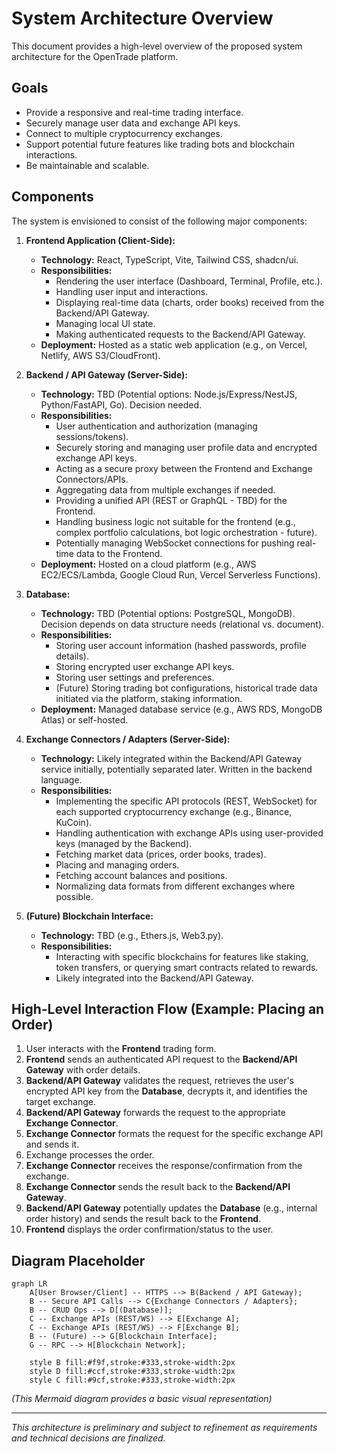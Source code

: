 # System Architecture Overview

This document provides a high-level overview of the proposed system architecture for the OpenTrade platform.

## Goals

- Provide a responsive and real-time trading interface.
- Securely manage user data and exchange API keys.
- Connect to multiple cryptocurrency exchanges.
- Support potential future features like trading bots and blockchain interactions.
- Be maintainable and scalable.

## Components

The system is envisioned to consist of the following major components:

1.  **Frontend Application (Client-Side):**

    - **Technology:** React, TypeScript, Vite, Tailwind CSS, shadcn/ui.
    - **Responsibilities:**
      - Rendering the user interface (Dashboard, Terminal, Profile, etc.).
      - Handling user input and interactions.
      - Displaying real-time data (charts, order books) received from the Backend/API Gateway.
      - Managing local UI state.
      - Making authenticated requests to the Backend/API Gateway.
    - **Deployment:** Hosted as a static web application (e.g., on Vercel, Netlify, AWS S3/CloudFront).

2.  **Backend / API Gateway (Server-Side):**

    - **Technology:** TBD (Potential options: Node.js/Express/NestJS, Python/FastAPI, Go). Decision needed.
    - **Responsibilities:**
      - User authentication and authorization (managing sessions/tokens).
      - Securely storing and managing user profile data and encrypted exchange API keys.
      - Acting as a secure proxy between the Frontend and Exchange Connectors/APIs.
      - Aggregating data from multiple exchanges if needed.
      - Providing a unified API (REST or GraphQL - TBD) for the Frontend.
      - Handling business logic not suitable for the frontend (e.g., complex portfolio calculations, bot logic orchestration - future).
      - Potentially managing WebSocket connections for pushing real-time data to the Frontend.
    - **Deployment:** Hosted on a cloud platform (e.g., AWS EC2/ECS/Lambda, Google Cloud Run, Vercel Serverless Functions).

3.  **Database:**

    - **Technology:** TBD (Potential options: PostgreSQL, MongoDB). Decision depends on data structure needs (relational vs. document).
    - **Responsibilities:**
      - Storing user account information (hashed passwords, profile details).
      - Storing encrypted user exchange API keys.
      - Storing user settings and preferences.
      - (Future) Storing trading bot configurations, historical trade data initiated via the platform, staking information.
    - **Deployment:** Managed database service (e.g., AWS RDS, MongoDB Atlas) or self-hosted.

4.  **Exchange Connectors / Adapters (Server-Side):**

    - **Technology:** Likely integrated within the Backend/API Gateway service initially, potentially separated later. Written in the backend language.
    - **Responsibilities:**
      - Implementing the specific API protocols (REST, WebSocket) for each supported cryptocurrency exchange (e.g., Binance, KuCoin).
      - Handling authentication with exchange APIs using user-provided keys (managed by the Backend).
      - Fetching market data (prices, order books, trades).
      - Placing and managing orders.
      - Fetching account balances and positions.
      - Normalizing data formats from different exchanges where possible.

5.  **(Future) Blockchain Interface:**
    - **Technology:** TBD (e.g., Ethers.js, Web3.py).
    - **Responsibilities:**
      - Interacting with specific blockchains for features like staking, token transfers, or querying smart contracts related to rewards.
      - Likely integrated into the Backend/API Gateway.

## High-Level Interaction Flow (Example: Placing an Order)

1.  User interacts with the **Frontend** trading form.
2.  **Frontend** sends an authenticated API request to the **Backend/API Gateway** with order details.
3.  **Backend/API Gateway** validates the request, retrieves the user's encrypted API key from the **Database**, decrypts it, and identifies the target exchange.
4.  **Backend/API Gateway** forwards the request to the appropriate **Exchange Connector**.
5.  **Exchange Connector** formats the request for the specific exchange API and sends it.
6.  Exchange processes the order.
7.  **Exchange Connector** receives the response/confirmation from the exchange.
8.  **Exchange Connector** sends the result back to the **Backend/API Gateway**.
9.  **Backend/API Gateway** potentially updates the **Database** (e.g., internal order history) and sends the result back to the **Frontend**.
10. **Frontend** displays the order confirmation/status to the user.

## Diagram Placeholder

```mermaid
graph LR
    A[User Browser/Client] -- HTTPS --> B(Backend / API Gateway);
    B -- Secure API Calls --> C{Exchange Connectors / Adapters};
    B -- CRUD Ops --> D[(Database)];
    C -- Exchange APIs (REST/WS) --> E[Exchange A];
    C -- Exchange APIs (REST/WS) --> F[Exchange B];
    B -- (Future) --> G[Blockchain Interface];
    G -- RPC --> H[Blockchain Network];

    style B fill:#f9f,stroke:#333,stroke-width:2px
    style D fill:#ccf,stroke:#333,stroke-width:2px
    style C fill:#9cf,stroke:#333,stroke-width:2px
```

_(This Mermaid diagram provides a basic visual representation)_

---

_This architecture is preliminary and subject to refinement as requirements and technical decisions are finalized._
